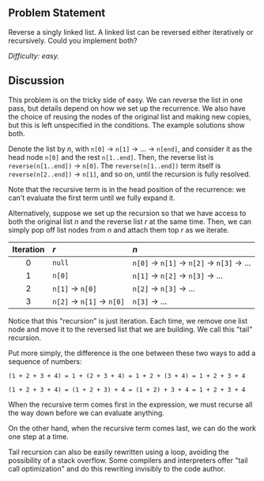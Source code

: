 Problem Statement
-----------------

Reverse a singly linked list. A linked list can be reversed either iteratively
or recursively. Could you implement both?

*Difficulty: easy.*

Discussion
----------

This problem is on the tricky side of easy. We can reverse the list in one pass,
but details depend on how we set up the recurrence. We also have the choice of
reusing the nodes of the original list and making new copies, but this is left
unspecified in the conditions. The example solutions show both.

Denote the list by *n*, with `n[0]` &rarr; `n[1]` &rarr; ... &rarr; `n[end]`,
and consider it as the head node `n[0]` and the rest `n[1..end]`. Then, the
reverse list is `reverse(n[1..end])` &rarr; `n[0]`. The `reverse(n[1..end])`
term itself is `reverse(n[2..end])` &rarr; `n[1]`, and so on, until the
recursion is fully resolved.

Note that the recursive term is in the head position of the recurrence: we can't
evaluate the first term until we fully expand it.

Alternatively, suppose we set up the recursion so that we have access to both
the original list *n* and the reverse list *r* at the same time. Then, we can
simply pop off list nodes from *n* and attach them top *r* as we iterate.

| Iteration |  *r*  |  *n*  |
|   :---:   | :---  | :---  |  
| 0 | `null` | `n[0]` &rarr; `n[1]` &rarr; `n[2]` &rarr; `n[3]` &rarr; ... |
| 1 | `n[0]` | `n[1]` &rarr; `n[2]` &rarr; `n[3]` &rarr; ... |
| 2 | `n[1]` &rarr; `n[0]` | `n[2]` &rarr; `n[3]` &rarr; ... |
| 3 | `n[2]` &rarr; `n[1]` &rarr; `n[0]` | `n[3]` &rarr; ... |

Notice that this "recursion" is just iteration. Each time, we remove one list
node and move it to the reversed list that we are building. We call this "tail"
recursion.

Put more simply, the difference is the one between these two ways to add a
sequence of numbers:
```
(1 + 2 + 3 + 4) = 1 + (2 + 3 + 4) = 1 + 2 + (3 + 4) = 1 + 2 + 3 + 4
```
```
(1 + 2 + 3 + 4) = (1 + 2 + 3) + 4 = (1 + 2) + 3 + 4 = 1 + 2 + 3 + 4
```
When the recursive term comes first in the expression, we must recurse all the
way down before we can evaluate anything.

On the other hand, when the recursive term comes last, we can do the work one
step at a time.

Tail recursion can also be easily rewritten using a loop, avoiding the
possibility of a stack overflow. Some compilers and interpreters offer "tail
call optimization" and do this rewriting invisibly to the code author.
